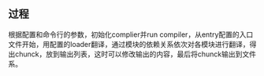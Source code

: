 ## 过程
根据配置和命令行的参数，初始化complier并run compiler，从entry配置的入口文件开始，用配置的loader翻译，通过模块的依赖关系依次对各模块进行翻译，得出chunck，放到输出列表，这时可以修改输出的内容，最后将chunck输出到文件系。
